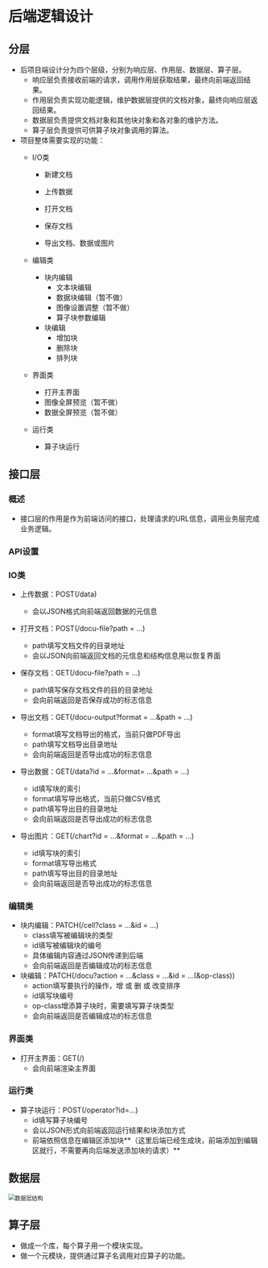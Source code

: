 # 后端逻辑设计

## 分层

- 后项目端设计分为四个层级，分别为响应层、作用层、数据层、算子层。
  - 响应层负责接收前端的请求，调用作用层获取结果，最终向前端返回结果。
  - 作用层负责实现功能逻辑，维护数据层提供的文档对象，最终向响应层返回结果。
  - 数据层负责提供文档对象和其他块对象和各对象的维护方法。
  - 算子层负责提供可供算子块对象调用的算法。
- 项目整体需要实现的功能：
  - I/O类
    - 新建文档

    - 上传数据
  
    - 打开文档
  
    - 保存文档
  
    - 导出文档、数据或图片
    
  - 编辑类
    - 块内编辑
      - 文本块编辑
      - 数据块编辑（暂不做）
      - 图像设置调整（暂不做）
      - 算子块参数编辑
    - 块编辑
      - 增加块
      - 删除块
      - 排列块
  
  - 界面类
    - 打开主界面
    - 图像全屏预览（暂不做）
    - 数据全屏预览（暂不做）
  
  - 运行类
    - 算子块运行
  

## 接口层

### 概述

- 接口层的作用是作为前端访问的接口，处理请求的URL信息，调用业务层完成业务逻辑。

### API设置

### IO类

- 上传数据：POST(/data)
  - 会以JSON格式向前端返回数据的元信息

- 打开文档：POST(/docu-file?path = ...)
  - path填写文档文件的目录地址
  - 会以JSON向前端返回文档的元信息和结构信息用以恢复界面

- 保存文档：GET(/docu-file?path = ...)
  - path填写保存文档文件的目的目录地址
  - 会向前端返回是否保存成功的标志信息

- 导出文档：GET(/docu-output?format = ...&path = ...)
  - format填写文档导出的格式，当前只做PDF导出
  - path填写文档导出目录地址
  - 会向前端返回是否导出成功的标志信息

- 导出数据：GET(/data?id = ...&format= ...&path = ...)
  - id填写块的索引
  - format填写导出格式，当前只做CSV格式
  - path填写导出目的目录地址
  - 会向前端返回是否导出成功的标志信息

- 导出图片：GET(/chart?id = ...&format = ...&path = ...)
  - id填写块的索引
  - format填写导出格式
  - path填写导出目的目录地址
  - 会向前端返回是否导出成功的标志信息


### 编辑类

- 块内编辑：PATCH(/cell?class = ...&id = ...)
  - class填写被编辑块的类型
  - id填写被编辑块的编号
  - 具体编辑内容通过JSON传递到后端
  - 会向前端返回是否编辑成功的标志信息
- 块编辑：PATCH(/docu?action = ...&class = ...&id = ...(&op-class))
  - action填写要执行的操作，增 或 删 或 改变排序
  - id填写块编号
  - op-class增添算子块时，需要填写算子块类型
  - 会向前端返回是否编辑成功的标志信息

### 界面类

- 打开主界面：GET(/)
  - 会向前端渲染主界面


### 运行类

- 算子块运行：POST(/operator?id=...)
  - id填写算子块编号
  - 会以JSON形式向前端返回运行结果和块添加方式
  - 前端依照信息在编辑区添加块**（这里后端已经生成块，前端添加到编辑区就行，不需要再向后端发送添加块的请求）**

## 数据层

<img src="E:\程序\项目文件夹\机器学习平台\Platform\数据层结构.png" alt="数据层结构" style="zoom:80%;" />

## 算子层

- 做成一个库，每个算子用一个模块实现。
- 做一个元模块，提供通过算子名调用对应算子的功能。

